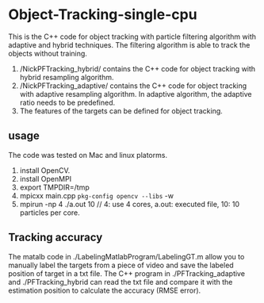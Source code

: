 # Object-Tracking-single-cpu
This is the C++ code for object tracking with particle filtering algorithm with adaptive and hybrid techniques.
The filtering algorithm is able to track the objects without training.

1. /NickPFTracking_hybrid/ contains the C++ code for object tracking with hybrid resampling algorithm.
2. /NickPFTracking_adaptive/ contains the C++ code for object tracking with adaptive resampling algorithm. In adaptive algorithm, the adaptive ratio needs to be predefined. 
3. The features of the targets can be defined for object tracking.

## usage
The code was tested on Mac and linux platorms.
1. install OpenCV.
2. install OpenMPI
3. export TMPDIR=/tmp
4. mpicxx main.cpp `pkg-config opencv --libs` -w
5. mpirun -np 4 ./a.out 10  // 4: use 4 cores, a.out: executed file, 10: 10 particles per core.

## Tracking accuracy

The matalb code in ./LabelingMatlabProgram/LabelingGT.m allow you to manually label the targets from a piece of video and save the labeled position of target in a txt file. The C++ program in ./PFTracking_adaptive and ./PFTracking_hybrid can read the txt file and compare it with the estimation position to calculate the accuracy (RMSE error).



